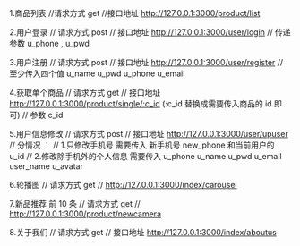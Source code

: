 1.商品列表
//请求方式 get
//接口地址 http://127.0.0.1:3000/product/list

2.用户登录
// 请求方式 post
// 接口地址 http://127.0.0.1:3000/user/login
// 传递参数 u_phone , u_pwd

3.用户注册
// 请求方式 post
// 接口地址 http://127.0.0.1:3000/user/register
// 至少传入四个值 u_name u_pwd u_phone u_email

4.获取单个商品
// 请求方式 get
// 接口地址 http://127.0.0.1:3000/product/single/:c_id (:c_id 替换成需要传入商品的 id 即可)
// 参数 c_id

5.用户信息修改
// 请求方式 post
// 接口地址 http://127.0.0.1:3000/user/upuser
// 分情况 ：
// 1.只修改手机号 需要传入 新手机号 new_phone 和当前用户的 u_id
// 2.修改除手机外的个人信息 需要传入 u_phone u_name u_pwd u_email user_name u_avatar

6.轮播图
// 请求方式 get
// http://127.0.0.1:3000/index/carousel

7.新品推荐 前 10 条
// 请求方式 get
// http://127.0.0.1:3000/product/newcamera

8.关于我们
// 请求方式 get
// 接口地址 http://127.0.0.1:3000/index/aboutus
